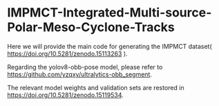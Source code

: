 # IMPMCT-Integrated-Multi-source-Polar-Meso-Cyclone-Tracks
Here we will provide the main code for generating the IMPMCT dataset( https://doi.org/10.5281/zenodo.15113263 ).

Regarding the yolov8-obb-pose model, please refer to https://github.com/yzqxy/ultralytics-obb_segment.

The relevant model weights and validation sets are restored in https://doi.org/10.5281/zenodo.15119534.